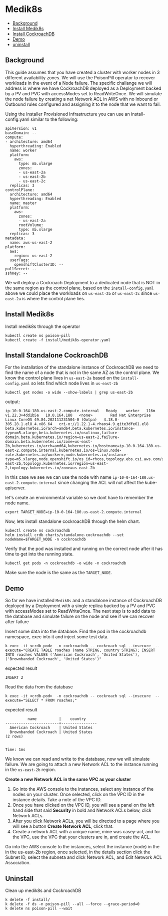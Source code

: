# Medik8s
- [Background](#background)
- [Install Medik8s](#install-medik8s)
- [Install CockroachDB](#install-standalone-cockroachdb)
- [Demo](#demo)
- [uninstall](#uninstall)


## Background
This guide assumes that you have created a cluster with worker nodes in 3 different availability zones. We will use the PoisonPill operator to recover workloads in the event of a Node failure. The specific challange we will address is where we have CockroachDB  deployed as a Deployment backed by a PV and PVC with accessModes set to ReadWriteOnce. We will simulate the node failure by creating a net Network ACL in AWS with no Inbound or Outbound rules configured and assigning it to the node that we want to fail.

Using the Installer Provisioned Infrastructure you can use an install-config.yaml similar to the following:
```
apiVersion: v1
baseDomain: --
compute:
- architecture: amd64
  hyperthreading: Enabled
  name: worker
  platform:
    aws:
      type: m5.xlarge
      zones:
      - us-east-2a
      - us-east-2b
      - us-east-2c
  replicas: 3
controlPlane:
  architecture: amd64
  hyperthreading: Enabled
  name: master
  platform:
    aws:
      zones:
      - us-east-2a
      rootVolume:
      type: m5.xlarge
  replicas: 3
metadata:
  name: aws-us-east-2
platform:
  aws:
    region: us-east-2
  userTags: 
    openshiftClusterID: --
pullSecret: --
sshKey: --
```

We will deploy a Cockroach Deployment to a dedicated node that is NOT in the same region as the control plane, based on the `install-config.yaml` above we could place the workloads on `us-east-2b` or `us-east-2c` since `us-east-2a` is where the control plane lies.

## Install Medik8s
Install medik8s through the operator
```
kubectl create ns poison-pill
kubectl create -f install/medik8s-operator.yaml
```

## Install Standalone CockroachDB
For the installation of the standalone instance of CockroachDB we need to find the name of a node that is not in the same AZ as the control plane. We know the control plane lives in `us-east-2a` based on the `install-config.yaml` so lets find which node lives in `us-east-2b`
```
kubectl get nodes -o wide --show-labels | grep us-east-2b
```

output:
```
ip-10-0-164-180.us-east-2.compute.internal   Ready    worker   116m   v1.22.3+4dd1b5a   10.0.164.180   <none>        Red Hat Enterprise Linux CoreOS 49.84.202111231504-0 (Ootpa)   4.18.0-305.28.1.el8_4.x86_64   cri-o://1.22.1-4.rhaos4.9.gite3dfe61.el8   beta.kubernetes.io/arch=amd64,beta.kubernetes.io/instance-type=m5.xlarge,beta.kubernetes.io/os=linux,failure-domain.beta.kubernetes.io/region=us-east-2,failure-domain.beta.kubernetes.io/zone=us-east-2b,kubernetes.io/arch=amd64,kubernetes.io/hostname=ip-10-0-164-180.us-east-2.compute.internal,kubernetes.io/os=linux,node-role.kubernetes.io/worker=,node.kubernetes.io/instance-type=m5.xlarge,node.openshift.io/os_id=rhcos,topology.ebs.csi.aws.com/zone=us-east-2b,topology.kubernetes.io/region=us-east-2,topology.kubernetes.io/zone=us-east-2b
```

In this case we see we can use the node with name `ip-10-0-164-180.us-east-2.compute.internal` since changing the ACL will not affect the kube-apiserver.

let's create an environmental variable so we dont have to remember the node name.
```
export TARGET_NODE=ip-10-0-164-180.us-east-2.compute.internal
```

Now, lets install standalone cockroachDB through the helm chart.

```
kubectl create ns cockroachdb
helm install crdb charts/standalone-cockroachdb --set nodeName=$TARGET_NODE -n cockroachdb
```

Verify that the pod was installed and running on the correct node after it has time to get into the running state.
```
kubectl get pods -n cockroachdb -o wide -n cockroachdb
```

Make sure the node is the same as the `TARGET_NODE`.

## Demo
So far we have installed `Medik8s` and a standalone instance of CockroachDB deployed by a Deployment with a single replica backed by a PV and PVC with accessModes set to ReadWriteOnce. The next step is to add data to the database and simulate failure on the node and see if we can recover after failure 


Insert some data into the database. Find the pod in the cockroachdb namespace, exec into it and inject some test data.
```
k exec -it <crdb-pod>  -n cockroachdb -- cockroach sql --insecure  --execute="CREATE TABLE roaches (name STRING, country STRING); INSERT INTO roaches VALUES ('American Cockroach', 'United States'), ('Brownbanded Cockroach', 'United States')"
```
expected result
```
INSERT 2
```
Read the data from the database
```
k exec -it <crdb-pod>  -n cockroachdb -- cockroach sql --insecure  --execute="SELECT * FROM roaches;"
```
expected result
```
          name          |    country
------------------------+----------------
  American Cockroach    | United States
  Brownbanded Cockroach | United States
(2 rows)


Time: 1ms
```

We know we can read and write to the database, now we will simulate failure.  We are going to attach a new Network ACL to the instance running in the `us-east-2b` region.

**Create a new Network ACL in the same VPC as your cluster**
1. Go into the AWS console to the instances, select any instance of the nodes on your cluster. Once selected, click on the VPC ID in the instance details. Take a note of the VPC ID.
2. Once you have clicked on the VPC ID, you will see a panel on the left hand side that said **Security** in bold and Network ACLs below, click Network ACLs.
3. After you click Network ACLs, you will be directed to a page where you will see a button **Create Network ACL**, click that.
4. Create a network ACL with a unique name, mine was casey-acl, and for the VPC, use the VPC that your clusters are in, and create the ACL.

Go into the AWS console to the instances, select the instance (node) in the in the us-east-2b region, once selected, in the details section click the Subnet ID, select the subneta and click Network ACL, and Edit Network ACL Association.


## Uninstall
Clean up medik8s and CockroachDB
```
k delete -f install/
k delete -f ds -n poison-pill --all --force --grace-period=0
k delete ns poison-pill --wait
```